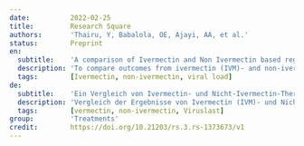 ```yaml
---
date:          2022-02-25
title:         Research Square
authors:       'Thairu, Y, Babalola, OE, Ajayi, AA, et al.'
status:        Preprint
en:
  subtitle:    'A comparison of Ivermectin and Non Ivermectin based regimen for covid 19 in Abuja: effects on virus clearance, Days-to-Discharge and Mortality'
  description: 'To compare outcomes from ivermectin (IVM)- and non-ivermectin (NIVM)-based treatments for COVID-19 in Abuja, Nigeria. Sixty-one consecutive virology-proven cases were recruited and managed with IVM-based regimes. A subsequent cohort of 26 patients was treated with NIVM due to physician preference, with varying combinations of lopinavir/ritonavir (Alluvia), remdesivir, azithromycin, and enoxapramin. All patients received zinc sulfate, vitamin C and supportive therapy. Propensity matching was carried out as indicated, and Repeat Measures Analysis of Variance (RMANOVA) allowing for time*treatment interaction was carried out for time dependent variables, deriving Likelihood Ratio (LR) and P values. Change in cycle threshold (viral load) over time, positivity status by day 5, improvement in clinical status using myalgia scores, days to discharge (DTD), change in SpO2 and death. IVM was associated with a greater and faster reduction in viral clearance (LR=64.2): 31% and 95% were negative by days 5 and 14, respectively, versus 0% on NIVM. The mean DTD on IVM was 8.8 days versus 19.4 days, p= 0.000. IVM proved significantly superior for Myalgia scores, LR= 23.45. The mortality rate was 0/61 (0%) in IVM but 4/26 (15.3%) in NIVM. Three of the 4 deaths were in females, and 2 had been vaccinated, one fully. The SP02% increased significantly more on IVM than the NIVM group. C-reactive protein and D-dimer levels dropped significantly more sharply during IVM, suggesting anti-inflammatory and antifibrinolytic activity. The IVM-based regimen caused earlier discharge from treatment and reduced mortality, in addition to clinical and laboratory improvements. Vaccination did not protect some patients from SARS-CoV-2 breakthrough infection and mortality'
  tags:        [Ivermectin, non-ivermectin, viral load]
de:
  subtitle:    'Ein Vergleich von Ivermectin- und Nicht-Ivermectin-Therapien zur Behandlung von Covid 19 in Abuja: Auswirkungen auf die Virusbeseitigung, die Tage bis zur Entlassung und die Sterblichkeit'
  description: 'Vergleich der Ergebnisse von Ivermectin (IVM)- und Nicht-Ivermectin (NIVM)-basierten Behandlungen für COVID-19 in Abuja, Nigeria. Einundsechzig konsekutive, virologisch nachgewiesene Fälle wurden rekrutiert und mit IVM-basierten Regimen behandelt. Eine weitere Kohorte von 26 Patienten wurde auf Wunsch der Ärzte mit NIVM behandelt, wobei unterschiedliche Kombinationen von Lopinavir/Ritonavir (Alluvia), Remdesivir, Azithromycin und Enoxapramin zum Einsatz kamen. Alle Patienten erhielten Zinksulfat, Vitamin C und eine unterstützende Therapie. Für die zeitabhängigen Variablen wurde wie angegeben ein Propensity Matching durchgeführt und eine RMANOVA (Repeat Measures Analysis of Variance), die eine Interaktion zwischen Zeit und Behandlung zulässt, wurde durchgeführt, um Likelihood Ratio (LR) und P-Werte abzuleiten. Veränderung der Zyklusschwelle (Viruslast) im Laufe der Zeit, Positivitätsstatus an Tag 5, Verbesserung des klinischen Zustands anhand von Myalgie-Scores, Tage bis zur Entlassung (DTD), Veränderung des SpO2 und Tod. Die IVM war mit einer stärkeren und schnelleren Verringerung der viralen Clearance verbunden (LR=64,2): 31 % bzw. 95 % waren an Tag 5 bzw. 14 negativ, gegenüber 0 % bei NIVM. Die mittlere DTD bei IVM betrug 8,8 Tage gegenüber 19,4 Tagen, p= 0,000. Die IVM erwies sich bei den Myalgie-Scores als signifikant überlegen, LR= 23,45. Die Sterblichkeitsrate betrug 0/61 (0%) bei der IVM, aber 4/26 (15,3%) bei der NIVM. Drei der 4 Todesfälle betrafen Frauen, und 2 waren geimpft worden, eine davon vollständig. Der SP02% stieg in der IVM-Gruppe signifikant stärker an als in der NIVM-Gruppe. Die Werte des C-reaktiven Proteins und der D-Dimere sanken während der IVM signifikant stärker, was auf eine entzündungshemmende und antifibrinolytische Wirkung schließen lässt. Die IVM-basierte Behandlung führte zu einer früheren Entlassung aus der Behandlung und einer geringeren Sterblichkeit, zusätzlich zu den klinischen und labortechnischen Verbesserungen. Die Impfung schützte einige Patienten nicht vor einer SARS-CoV-2-Durchbruchsinfektion und der Sterblichkeit.' 
  tags:        [vermectin, non-ivermectin, Viruslast]
group:         'Treatments'
credit:        https://doi.org/10.21203/rs.3.rs-1373673/v1
---
```

